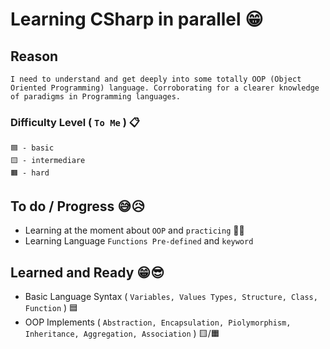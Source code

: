 # Learning CSharp in parallel 😁

## Reason
```text
I need to understand and get deeply into some totally OOP (Object Oriented Programming) language. Corroborating for a clearer knowledge of paradigms in Programming languages.
```

### Difficulty Level ( `To Me` ) 📋
```
🟦 - basic
🟨 - intermediare
🟧 - hard
```

## To do / Progress 😅😥
- Learning at the moment about `OOP` and `practicing` 🚀🔥
- Learning Language `Functions Pre-defined` and `keyword`

## Learned and Ready 😁😎
- Basic Language Syntax ( `Variables, Values Types, Structure, Class, Function` ) 🟦
- OOP Implements ( `Abstraction, Encapsulation, Piolymorphism, Inheritance, Aggregation, Association` ) 🟨/🟧
